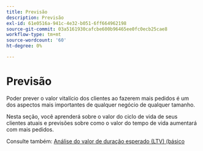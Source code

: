 ```yaml
---
title: Previsão
description: Previsão
exl-id: 61e0516a-941c-4e32-b051-6ff664962198
source-git-commit: 03a5161930cafcbe600b96465ee0fc0ecb25cae8
workflow-type: tm+mt
source-wordcount: '60'
ht-degree: 0%

---
```


# Previsão

Poder prever o valor vitalício dos clientes ao fazerem mais pedidos é um dos aspectos mais importantes de qualquer negócio de qualquer tamanho.

Nesta seção, você aprenderá sobre o valor do ciclo de vida de seus clientes atuais e previsões sobre como o valor do tempo de vida aumentará com mais pedidos.

Consulte também: [Análise do valor de duração esperado (LTV) (básico](../../data-analyst/analysis/ess-expected-ltv.md)
